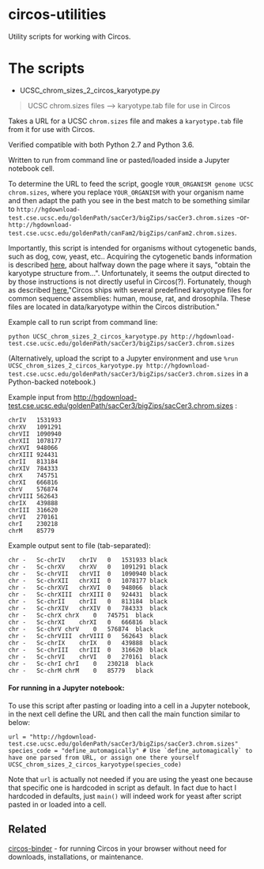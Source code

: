 # circos-utilities

Utility scripts for working with Circos.

# The scripts

* UCSC_chrom_sizes_2_circos_karyotype.py
> UCSC chrom.sizes files --> karyotype.tab file for use in Circos

Takes a URL for a UCSC `chrom.sizes` file and makes a `karyotype.tab` file from it for use with Circos.

Verified compatible with both Python 2.7 and Python 3.6.

Written to run from command line or pasted/loaded inside a Jupyter notebook cell.

To determine the URL to feed the script, google `YOUR_ORGANISM genome UCSC chrom.sizes`,  where you replace `YOUR_ORGANISM` with your organism name and then adapt the path you see in the best match to be something similar to 
`http://hgdownload-test.cse.ucsc.edu/goldenPath/sacCer3/bigZips/sacCer3.chrom.sizes` -or-
`http://hgdownload-test.cse.ucsc.edu/goldenPath/canFam2/bigZips/canFam2.chrom.sizes`.

Importantly, this script is intended for organisms without cytogenetic bands, such as dog, cow, yeast, etc..
Acquiring the cytogenetic bands information is described [here](http://circos.ca/tutorials/lessons/ideograms/karyotypes/), about halfway down 
the page where it says, "obtain the karyotype structure from...". 
Unfortunately, it seems the output directed to by those instructions is not
directly useful in Circos(?). Fortunately, though as described [here](http://circos.ca/documentation/tutorials/quick_start/hello_world/),"Circos ships with several predefined karyotype files for common sequence 
assemblies: human, mouse, rat, and drosophila. These files are located in 
data/karyotype within the Circos distribution."

Example call to run script from command line:
```
python UCSC_chrom_sizes_2_circos_karyotype.py http://hgdownload-test.cse.ucsc.edu/goldenPath/sacCer3/bigZips/sacCer3.chrom.sizes
```
(Alternatively, upload the script to a Jupyter environment and use `%run UCSC_chrom_sizes_2_circos_karyotype.py http://hgdownload-test.cse.ucsc.edu/goldenPath/sacCer3/bigZips/sacCer3.chrom.sizes` in a Python-backed notebook.)

Example input from http://hgdownload-test.cse.ucsc.edu/goldenPath/sacCer3/bigZips/sacCer3.chrom.sizes :
```
chrIV   1531933
chrXV   1091291
chrVII  1090940
chrXII  1078177
chrXVI  948066
chrXIII 924431
chrII   813184
chrXIV  784333
chrX    745751
chrXI   666816
chrV    576874
chrVIII 562643
chrIX   439888
chrIII  316620
chrVI   270161
chrI    230218
chrM    85779
```

Example output sent to file (tab-separated):
```
chr -   Sc-chrIV    chrIV   0   1531933 black
chr -   Sc-chrXV    chrXV   0   1091291 black
chr -   Sc-chrVII   chrVII  0   1090940 black
chr -   Sc-chrXII   chrXII  0   1078177 black
chr -   Sc-chrXVI   chrXVI  0   948066  black
chr -   Sc-chrXIII  chrXIII 0   924431  black
chr -   Sc-chrII    chrII   0   813184  black
chr -   Sc-chrXIV   chrXIV  0   784333  black
chr -   Sc-chrX chrX    0   745751  black
chr -   Sc-chrXI    chrXI   0   666816  black
chr -   Sc-chrV chrV    0   576874  black
chr -   Sc-chrVIII  chrVIII 0   562643  black
chr -   Sc-chrIX    chrIX   0   439888  black
chr -   Sc-chrIII   chrIII  0   316620  black
chr -   Sc-chrVI    chrVI   0   270161  black
chr -   Sc-chrI chrI    0   230218  black
chr -   Sc-chrM chrM    0   85779   black
```


#### For running in a Jupyter notebook:

To use this script after pasting or loading into a cell in a Jupyter notebook, in the next cell define the URL and then call the main function similar to below:
```
url = "http://hgdownload-test.cse.ucsc.edu/goldenPath/sacCer3/bigZips/sacCer3.chrom.sizes"
species_code = "define_automagically" # Use `define_automagically` to have one parsed from URL, or assign one there yourself
UCSC_chrom_sizes_2_circos_karyotype(species_code)
```
Note that `url` is actually not needed if you are using the yeast one because that specific one is hardcoded in script as default.
In fact due to hact I hardcoded in defaults, just `main()` will indeed work for yeast after script pasted in or loaded into a cell.


Related
-------

[circos-binder](https://github.com/fomightez/circos-binder) - for running Circos in your browser without need for downloads, installations, or maintenance.
